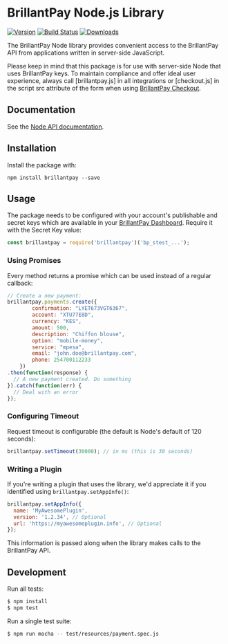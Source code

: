 # BrillantPay Node.js Library

[![Version](https://img.shields.io/npm/v/brillantpay.svg)](https://www.npmjs.org/package/brillantpay)
[![Build Status](https://travis-ci.org/BrillantPay/brillantpay-node.svg?branch=master)](https://travis-ci.org/BrillantPay/brillantpay-node)
[![Downloads](https://img.shields.io/npm/dm/brillantpay.svg)](https://www.npmjs.com/package/brillantpay)

The BrillantPay Node library provides convenient access to the BrillantPay API
from applications written in server-side JavaScript.

Please keep in mind that this package is for use with server-side Node that
uses BrillantPay keys. To maintain compliance and offer ideal user experience,
always call [brillantpay.js] in all integrations or [checkout.js] in the script
src attribute of the form when using [BrillantPay Checkout](http://docs.brillantpay.com).

## Documentation

See the [Node API documentation](http://docs.brillantpay.com).

## Installation

Install the package with:

    npm install brillantpay --save

## Usage

The package needs to be configured with your account's publishable and secret
keys which are available in your [BrillantPay Dashboard](http://dashboard.brillantpay.com).
Require it with the Secret Key value:

``` js
const brillantpay = require('brillantpay')('bp_stest_...');
```

### Using Promises

Every method returns a promise which can be used instead of a regular
callback:

``` js
// Create a new payment:
brillantpay.payments.create({
        confirmation: "LYET673VGT6367",
        account: "XTU77E8D",
        currency: "KES",
        amount: 500,
        description: "Chiffon blouse",
        option: "mobile-money",
        service: "mpesa",
        email: "john.doe@brillantpay.com",
        phone: 254700112233
    })
.then(function(response) {
  // A new payment created. Do something
}).catch(function(err) {
  // Deal with an error
});
```

### Configuring Timeout

Request timeout is configurable (the default is Node's default of 120 seconds):

``` js
brillantpay.setTimeout(30000); // in ms (this is 30 seconds)
```

### Writing a Plugin

If you're writing a plugin that uses the library, we'd appreciate it if you identified using `brillantpay.setAppInfo()`:

``` js
brillantpay.setAppInfo({
  name: 'MyAwesomePlugin',
  version: '1.2.34', // Optional
  url: 'https://myawesomeplugin.info', // Optional
});
```

This information is passed along when the library makes calls to the BrillantPay API.

## Development

Run all tests:

``` bash
$ npm install
$ npm test
```

Run a single test suite:

```bash
$ npm run mocha -- test/resources/payment.spec.js
```

[api-keys]: https://dashboard.brillantpay.com/settings